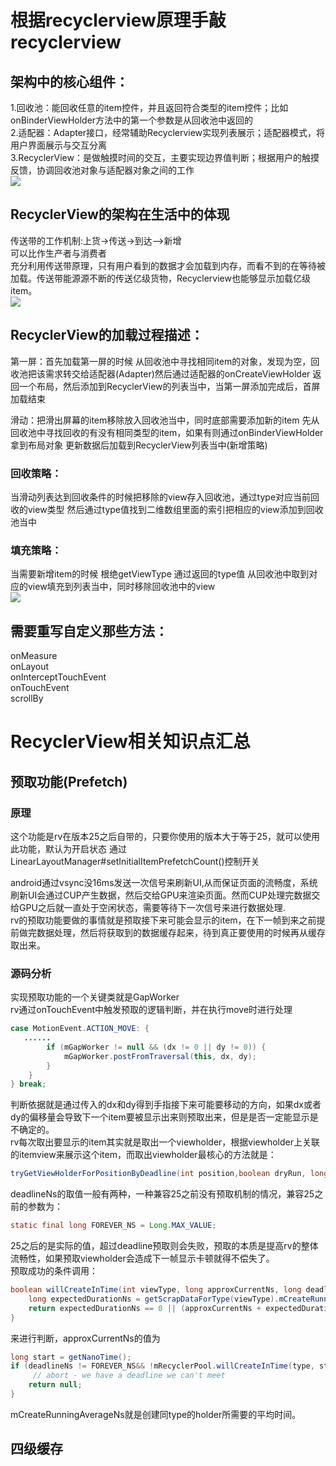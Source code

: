 
# 根据recyclerview原理手敲recyclerview
## 架构中的核心组件：
1.回收池：能回收任意的item控件，并且返回符合类型的item控件；比如onBinderViewHolder方法中的第一个参数是从回收池中返回的</br>
2.适配器：Adapter接口，经常辅助Recyclerview实现列表展示；适配器模式，将用户界面展示与交互分离</br>
3.RecyclerView：是做触摸时间的交互，主要实现边界值判断；根据用户的触摸反馈，协调回收池对象与适配器对象之间的工作</br>
![](https://github.com/RoyXing/recyclerview/blob/master/pic/recyelrview%E6%A0%B8%E5%BF%83%E7%BB%84%E4%BB%B6.jpg)

## RecyclerView的架构在生活中的体现
传送带的工作机制:上货->传送->到达—>新增</br>
可以比作生产者与消费者</br>
充分利用传送带原理，只有用户看到的数据才会加载到内存，而看不到的在等待被加载。传送带能源源不断的传送亿级货物，Recyclerview也能够显示加载亿级item。</br>
![](https://github.com/RoyXing/recyclerview/blob/master/pic/%E4%BC%A0%E9%80%81%E5%B8%A6%E5%B7%A5%E4%BD%9C%E6%9C%BA%E5%88%B6.jpg)

## RecyclerView的加载过程描述：
第一屏：首先加载第一屏的时候 从回收池中寻找相同item的对象，发现为空，回收池把该需求转交给适配器(Adapter)然后通过适配器的onCreateViewHolder 返回一个布局，然后添加到RecyclerView的列表当中，当第一屏添加完成后，首屏加载结束</br>

滑动：把滑出屏幕的item移除放入回收池当中，同时底部需要添加新的item 先从回收池中寻找回收的有没有相同类型的item，如果有则通过onBinderViewHolder拿到布局对象 更新数据后加载到RecyclerView列表当中(新增策略)</br>

### 回收策略：
当滑动列表达到回收条件的时候把移除的view存入回收池，通过type对应当前回收的view类型 然后通过type值找到二维数组里面的索引把相应的view添加到回收池当中</br>
### 填充策略：
当需要新增item的时候 根绝getViewType 通过返回的type值 从回收池中取到对应的view填充到列表当中，同时移除回收池中的view</br>
![](https://github.com/RoyXing/recyclerview/blob/master/pic/%E5%9B%9E%E6%94%B6%E6%B1%A0%E8%AE%BE%E8%AE%A1.jpg)

## 需要重写自定义那些方法：

onMeasure</br>
onLayout</br>
onInterceptTouchEvent</br>
onTouchEvent</br>
scrollBy</br>

# RecyclerView相关知识点汇总

## 预取功能(Prefetch)
### 原理
这个功能是rv在版本25之后自带的，只要你使用的版本大于等于25，就可以使用此功能，默认为开启状态
通过LinearLayoutManager#setInitialItemPrefetchCount()控制开关<br>

android通过vsync没16ms发送一次信号来刷新UI,从而保证页面的流畅度，系统刷新UI会通过CUP产生数据，然后交给GPU来渲染页面。然而CUP处理完数据交给GPU之后就一直处于空闲状态，需要等待下一次信号来进行数据处理.<br>
rv的预取功能要做的事情就是预取接下来可能会显示的item，在下一帧到来之前提前做完数据处理，然后将获取到的数据缓存起来，待到真正要使用的时候再从缓存取出来。<br>

### 源码分析
实现预取功能的一个关键类就是GapWorker<br>
rv通过onTouchEvent中触发预取的逻辑判断，并在执行move时进行处理<br>
```Java 
case MotionEvent.ACTION_MOVE: {
   ......
        if (mGapWorker != null && (dx != 0 || dy != 0)) {
            mGapWorker.postFromTraversal(this, dx, dy);
        }
    }
} break;
```
判断依据就是通过传入的dx和dy得到手指接下来可能要移动的方向，如果dx或者dy的偏移量会导致下一个item要被显示出来则预取出来，但是是否一定能显示是不确定的。<br>
rv每次取出要显示的item其实就是取出一个viewholder，根据viewholder上关联的itemview来展示这个item，而取出viewholder最核心的方法就是：
```Java
tryGetViewHolderForPositionByDeadline(int position,boolean dryRun, long deadlineNs)
```
deadlineNs的取值一般有两种，一种兼容25之前没有预取机制的情况，兼容25之前的参数为：
```Java
static final long FOREVER_NS = Long.MAX_VALUE;
```
25之后的是实际的值，超过deadline预取则会失败，预取的本质是提高rv的整体流畅性，如果预取viewholder会造成下一帧显示卡顿就得不偿失了。<br>
预取成功的条件调用：
```Java
boolean willCreateInTime(int viewType, long approxCurrentNs, long deadlineNs) {
    long expectedDurationNs = getScrapDataForType(viewType).mCreateRunningAverageNs;
    return expectedDurationNs == 0 || (approxCurrentNs + expectedDurationNs < deadlineNs);
}
```
来进行判断，approxCurrentNs的值为
```Java
long start = getNanoTime();
if (deadlineNs != FOREVER_NS&& !mRecyclerPool.willCreateInTime(type, start, deadlineNs)) {
     // abort - we have a deadline we can't meet
    return null;
}
```
mCreateRunningAverageNs就是创建同type的holder所需要的平均时间。

## 四级缓存




